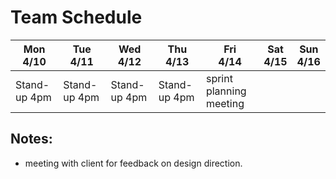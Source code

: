# Team Schedule

|     Mon <br />4/10     |     Tue<br />4/11     |     Wed<br />4/12     |     Thu<br />4/13     |     Fri<br />4/14               |     Sat<br />4/15     |     Sun<br />4/16     |
|    ----------------    |    ---------------    |    ---------------    |    ---------------    |    -------------------------    |    ---------------    |    ---------------    |
|     Stand-up 4pm       |     Stand-up 4pm      |     Stand-up 4pm      |     Stand-up 4pm      |     sprint planning meeting     |                       |                       |

## Notes:

- meeting with client for feedback on design direction.

